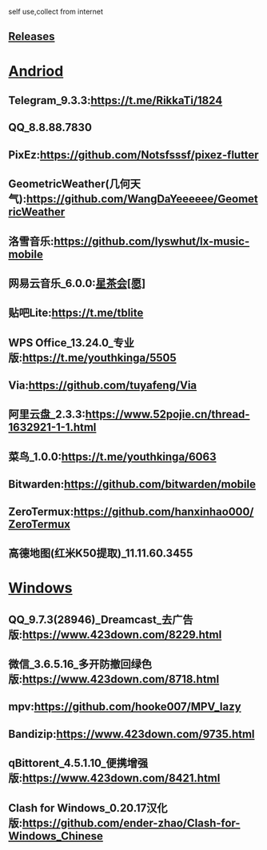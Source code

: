 self use,collect from internet 
## [Releases](https://github.com/2584191127/my-backups/releases)
# [Andriod](https://github.com/2584191127/my-backups/releases/tag/and)
## Telegram_9.3.3:https://t.me/RikkaTi/1824
## QQ_8.8.88.7830
## PixEz:https://github.com/Notsfsssf/pixez-flutter
## GeometricWeather(几何天气):https://github.com/WangDaYeeeeee/GeometricWeather
## 洛雪音乐:https://github.com/lyswhut/lx-music-mobile
## 网易云音乐_6.0.0:[星茶会[愿]](https://t.me/xingchahuistar)
## 贴吧Lite:https://t.me/tblite
## WPS Office_13.24.0_专业版:https://t.me/youthkinga/5505
## Via:https://github.com/tuyafeng/Via
## 阿里云盘_2.3.3:https://www.52pojie.cn/thread-1632921-1-1.html
## 菜鸟_1.0.0:https://t.me/youthkinga/6063
## Bitwarden:https://github.com/bitwarden/mobile
## ZeroTermux:https://github.com/hanxinhao000/ZeroTermux
## 高德地图(红米K50提取)_11.11.60.3455
# [Windows](https://github.com/2584191127/my-backups/releases/tag/win)
## QQ_9.7.3(28946)_Dreamcast_去广告版:https://www.423down.com/8229.html
## 微信_3.6.5.16_多开防撤回绿色版:https://www.423down.com/8718.html
## mpv:https://github.com/hooke007/MPV_lazy
## Bandizip:https://www.423down.com/9735.html
## qBittorent_4.5.1.10_便携增强版:https://www.423down.com/8421.html
## Clash for Windows_0.20.17汉化版:https://github.com/ender-zhao/Clash-for-Windows_Chinese
